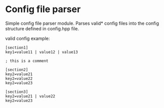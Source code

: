 # Config file parser
Simple config file parser module. Parses valid* config files into the config structure defined in config.hpp file.

valid config example:
```
[section1]
key1=value11 | value12 | value13

; this is a comment

[section2]
key2=value21
key2=value22
key2=value23

[section3]
key2=value21 | value22
key2=value23
```
